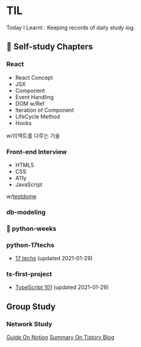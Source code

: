 # TIL

Today I Learnt : Keeping records of daily study log.

## 📖 Self-study Chapters

### React

- React Concept
- JSX
- Component
- Event Handling
- DOM w/Ref
- Iteration of Component
- LifeCycle Method
- Hooks

w/리액트를 다루는 기술

### Front-end Interview

- HTML5
- CSS
- A11y
- JavaScript

w/[testdome](https://www.testdome.com/tests)

### db-modeling

### 🚧 python-weeks

### python-17techs

- [17 techs](python-17techs/17techs.md) (updated 2021-01-29)

### ts-first-project

- [TypeScript 101](ts-first-project/doc/TypeScript_101.md) (updated 2021-01-29)

## Group Study

### Network Study

[Guide On Notion](https://www.notion.so/ef51928e72e84ec1bc94cf2dbc5c5c7e)
[Summary On Tistory Blog](https://uiyoji-journal.tistory.com/search/네트워크-스터디)
